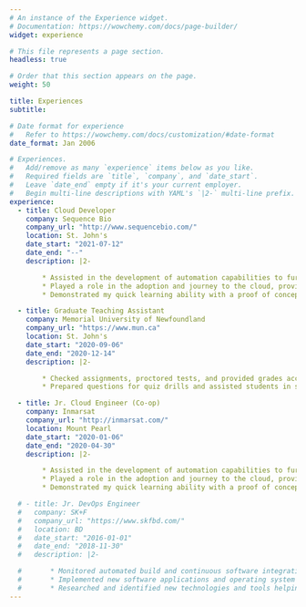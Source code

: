 ```yaml
---
# An instance of the Experience widget.
# Documentation: https://wowchemy.com/docs/page-builder/
widget: experience

# This file represents a page section.
headless: true

# Order that this section appears on the page.
weight: 50

title: Experiences
subtitle:

# Date format for experience
#   Refer to https://wowchemy.com/docs/customization/#date-format
date_format: Jan 2006

# Experiences.
#   Add/remove as many `experience` items below as you like.
#   Required fields are `title`, `company`, and `date_start`.
#   Leave `date_end` empty if it's your current employer.
#   Begin multi-line descriptions with YAML's `|2-` multi-line prefix.
experience:
  - title: Cloud Developer
    company: Sequence Bio
    company_url: "http://www.sequencebio.com/"
    location: St. John's
    date_start: "2021-07-12"
    date_end: "--"
    description: |2-

        * Assisted in the development of automation capabilities to further the drive towards Infrastructure as Code (IaC).
        * Played a role in the adoption and journey to the cloud, providing best practice guidance whilst supporting the migration of virtual and physical workloads into Amazon Web Services (AWS).
        * Demonstrated my quick learning ability with a proof of concept by working on writing python code for an AWS Lambda function and CI/CD process.

  - title: Graduate Teaching Assistant
    company: Memorial University of Newfoundland
    company_url: "https://www.mun.ca"
    location: St. John's
    date_start: "2020-09-06"
    date_end: "2020-12-14"
    description: |2-

        * Checked assignments, proctored tests, and provided grades according to university standards.
        * Prepared questions for quiz drills and assisted students in scheduled labs and grading.

  - title: Jr. Cloud Engineer (Co-op)
    company: Inmarsat
    company_url: "http://inmarsat.com/"
    location: Mount Pearl
    date_start: "2020-01-06"
    date_end: "2020-04-30"
    description: |2-

        * Assisted in the development of automation capabilities to further the drive towards Infrastructure as Code (IaC).
        * Played a role in the adoption and journey to the cloud, providing best practice guidance whilst supporting the migration of virtual and physical workloads into Amazon Web Services (AWS).
        * Demonstrated my quick learning ability with a proof of concept by working on writing python code for an AWS Lambda function and CI/CD process.

  # - title: Jr. DevOps Engineer
  #   company: SK+F
  #   company_url: "https://www.skfbd.com/"
  #   location: BD
  #   date_start: "2016-01-01"
  #   date_end: "2018-11-30"
  #   description: |2-

  #       * Monitored automated build and continuous software integration process to drive build/release failure resolution.
  #       * Implemented new software applications and operating system roll-outs across business enterprise, including Sage ACCPAC and MYSQL.
  #       * Researched and identified new technologies and tools helping to grow agile development environment.
---
```

